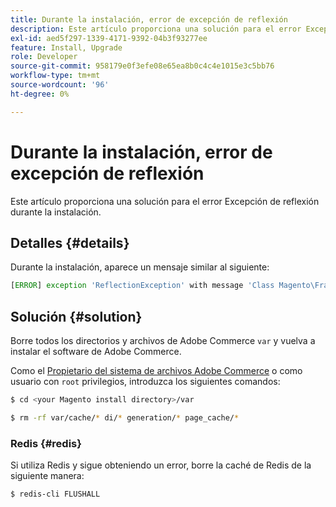 ```yaml
---
title: Durante la instalación, error de excepción de reflexión
description: Este artículo proporciona una solución para el error Excepción de reflexión durante la instalación.
exl-id: aed5f297-1339-4171-9392-04b3f93277ee
feature: Install, Upgrade
role: Developer
source-git-commit: 958179e0f3efe08e65ea8b0c4c4e1015e3c5bb76
workflow-type: tm+mt
source-wordcount: '96'
ht-degree: 0%

---
```


# Durante la instalación, error de excepción de reflexión

Este artículo proporciona una solución para el error Excepción de reflexión durante la instalación.

## Detalles {#details}

Durante la instalación, aparece un mensaje similar al siguiente:

```php
[ERROR] exception 'ReflectionException' with message 'Class Magento\Framework\StoreManagerInterface does not exist' in /<path>/lib/internal/Magento/Framework/Code/Reader/ClassReader.php
```

## Solución {#solution}

Borre todos los directorios y archivos de Adobe Commerce `var` y vuelva a instalar el software de Adobe Commerce.

Como el [Propietario del sistema de archivos Adobe Commerce](https://devdocs.magento.com/guides/v2.3/install-gde/prereq/file-sys-perms-over.html) o como usuario con `root` privilegios, introduzca los siguientes comandos:

```bash
$ cd <your Magento install directory>/var
```

```bash
$ rm -rf var/cache/* di/* generation/* page_cache/*
```

### Redis {#redis}

Si utiliza Redis y sigue obteniendo un error, borre la caché de Redis de la siguiente manera:

```bash
$ redis-cli FLUSHALL
```
